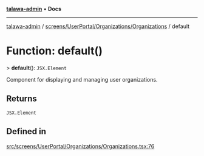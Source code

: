 [**talawa-admin**](../../../../../README.md) • **Docs**

***

[talawa-admin](../../../../../modules.md) / [screens/UserPortal/Organizations/Organizations](../README.md) / default

# Function: default()

\> **default**(): `JSX.Element`

Component for displaying and managing user organizations.

## Returns

`JSX.Element`

## Defined in

[src/screens/UserPortal/Organizations/Organizations.tsx:76](https://github.com/PalisadoesFoundation/talawa-admin/blob/084ac7e92dede9766b77e75cf296f40165965140/src/screens/UserPortal/Organizations/Organizations.tsx#L76)
